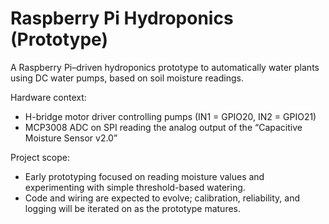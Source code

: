 # Raspberry Pi Hydroponics (Prototype)

A Raspberry Pi–driven hydroponics prototype to automatically water plants using DC water pumps, based on soil moisture readings.

Hardware context:
- H-bridge motor driver controlling pumps (IN1 = GPIO20, IN2 = GPIO21)
- MCP3008 ADC on SPI reading the analog output of the “Capacitive Moisture Sensor v2.0”

Project scope:
- Early prototyping focused on reading moisture values and experimenting with simple threshold-based watering.
- Code and wiring are expected to evolve; calibration, reliability, and logging will be iterated on as the prototype matures.

